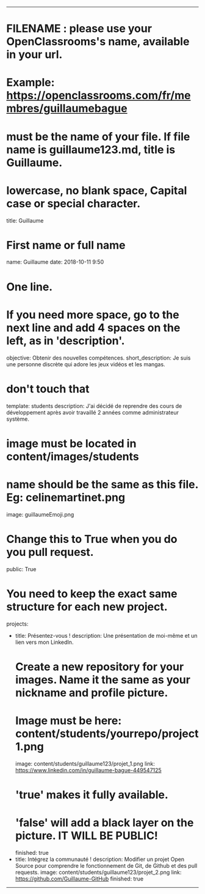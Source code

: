 ---

# FILENAME : please use your OpenClassrooms's name, available in your url.
# Example: https://openclassrooms.com/fr/membres/guillaumebague
# must be the name of your file. If file name is guillaume123.md, title is Guillaume.
# lowercase, no blank space, Capital case or special character.
title: Guillaume

# First name or full name
name: Guillaume
date: 2018-10-11 9:50

# One line.
# If you need more space, go to the next line and add 4 spaces on the left, as in 'description'.
objective: Obtenir des nouvelles compétences.
short_description: Je suis une personne discrète qui adore les jeux vidéos et les mangas.

# don't touch that
template: students
description:
    J'ai décidé de reprendre des cours de développement après avoir travaillé 2 années comme administrateur système.

# image must be located in content/images/students
# name should be the same as this file. Eg: celinemartinet.png
image: guillaumeEmoji.png

# Change this to True when you do you pull request.
public: True

# You need to keep the exact same structure for each new project.
projects:
  - title: Présentez-vous !
    description: Une présentation de moi-même et un lien vers mon LinkedIn.
    # Create a new repository for your images. Name it the same as your nickname and profile picture.
    # Image must be here: content/students/yourrepo/project1.png
    image: content/students/guillaume123/projet_1.png
    link: https://www.linkedin.com/in/guillaume-bague-449547125
    # 'true' makes it fully available.
    # 'false' will add a black layer on the picture. IT WILL BE PUBLIC!
    finished: true
  - title: Intégrez la communauté !
    description: Modifier un projet Open Source pour comprendre le fonctionnement de Git, de Github et des pull requests. 
    image: content/students/guillaume123/projet_2.png
    link: https://github.com/Guillaume-GitHub
    finished: true
---